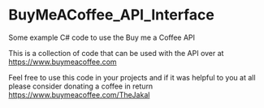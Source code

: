 # BuyMeACoffee_API_Interface
Some example C# code to use the Buy me a Coffee API


This is a collection of code that can be used with the API over at https://www.buymeacoffee.com


Feel free to use this code in your projects and if it was helpful to you at all please consider donating a coffee in return https://www.buymeacoffee.com/TheJakal
